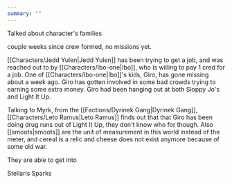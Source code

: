 ```yaml
---
summary: ""
---
```


Talked about character's families

couple weeks since crew formed, no missions yet.

[[Characters/Jedd Yulen|Jedd Yulen]] has been trying to get a job, and was reached out to by [[Characters/Ibo-one|Ibo]], who is willing to pay 1 cred for a job. One of [[Characters/Ibo-one|Ibo]]'s kids, Giro, has gone missing about a week ago. Giro has gotten involved in some bad crowds trying to earning some extra money. Giro had been hanging out at both Sloppy Jo's and Light It Up.

Talking to Myrk, from the [[Factions/Dyrinek Gang|Dyrinek Gang]], [[Characters/Leto Ramus|Leto Ramus]] finds out that that Giro has been doing drug runs out of Light It Up, they don't know who for though. Also [[smoots|smoots]] are the unit of measurement in this world instead of the meter, and cereal is a relic and cheese does not exist anymore because of some old war.


They are able to get into 


Stellaris Sparks




